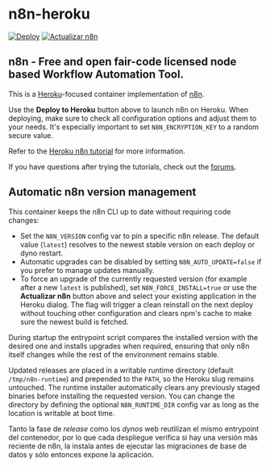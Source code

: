 # n8n-heroku

[![Deploy](https://www.herokucdn.com/deploy/button.svg)](https://dashboard.heroku.com/new?template=https://github.com/kuromi04/n8n-heroku2025.git)
[![Actualizar n8n](https://img.shields.io/badge/Actualizar%20n8n-Deploy%20Update-79589f?logo=heroku&logoColor=white)](https://dashboard.heroku.com/new?template=https://github.com/kuromi04/n8n-heroku2025.git&env[N8N_FORCE_INSTALL]=true)

## n8n - Free and open fair-code licensed node based Workflow Automation Tool.

This is a [Heroku](https://heroku.com/)-focused container implementation of [n8n](https://n8n.io/).

Use the **Deploy to Heroku** button above to launch n8n on Heroku. When deploying, make sure to check all configuration options
and adjust them to your needs. It's especially important to set `N8N_ENCRYPTION_KEY` to a random secure value.

Refer to the [Heroku n8n tutorial](https://docs.n8n.io/hosting/server-setups/heroku/) for more information.

If you have questions after trying the tutorials, check out the [forums](https://community.n8n.io/).

## Automatic n8n version management

This container keeps the n8n CLI up to date without requiring code changes:

- Set the `N8N_VERSION` config var to pin a specific n8n release. The default value (`latest`) resolves to the newest stable version on each deploy or dyno restart.
- Automatic upgrades can be disabled by setting `N8N_AUTO_UPDATE=false` if you prefer to manage updates manually.
- To force an upgrade of the currently requested version (for example after a new `latest` is published), set `N8N_FORCE_INSTALL=true` or use the **Actualizar n8n** button above and select your existing application in the Heroku dialog. The flag will trigger a clean reinstall on the next deploy without touching other configuration and clears npm's cache to make sure the newest build is fetched.

During startup the entrypoint script compares the installed version with the desired one and installs upgrades when required, ensuring that only n8n itself changes while the rest of the environment remains stable.

Updated releases are placed in a writable runtime directory (default `/tmp/n8n-runtime`) and prepended to the `PATH`, so the Heroku slug remains untouched. The runtime installer automatically clears any previously staged binaries before installing the requested version. You can change the directory by defining the optional `N8N_RUNTIME_DIR` config var as long as the location is writable at boot time.

Tanto la fase de *release* como los *dynos* web reutilizan el mismo entrypoint del contenedor, por lo que cada despliegue verifica si hay una versión más reciente de n8n, la instala antes de ejecutar las migraciones de base de datos y sólo entonces expone la aplicación.
